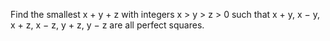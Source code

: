 
Find the smallest x + y + z with integers x > y > z > 0 such that x + y, x &#8722; y, x + z, x &#8722; z, y + z, y &#8722; z are all perfect squares.

